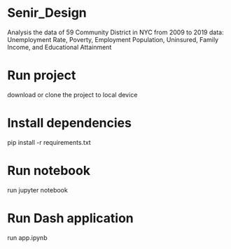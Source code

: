 # Senir_Design
Analysis the data of 59 Community District in NYC from 2009 to 2019
 data: Unemployment Rate, Poverty, Employment Population, Uninsured, Family Income, and Educational Attainment
# Run project
download or clone the project to local device

# Install dependencies
pip install -r requirements.txt

# Run notebook
run jupyter notebook

# Run Dash application
run app.ipynb
